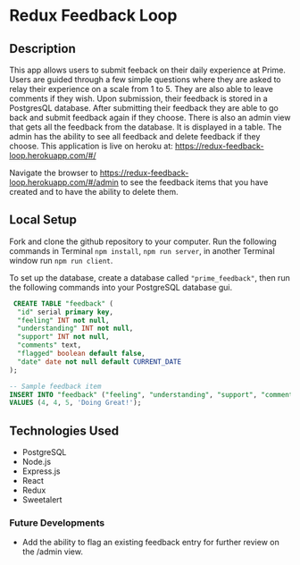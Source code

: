 # Redux Feedback Loop

## Description
This app allows users to submit feeback on their daily experience at Prime. Users are guided through a few simple questions where they are asked to relay their experience on a scale from 1 to 5. They are also able to leave comments if they wish. Upon submission, their feedback is stored in a PostgresQL database. After submitting their feedback they are able to go back and submit feedback again if they choose. There is also an admin view that gets all the feedback from the database. It is displayed in a table. The admin has the ability to see all feedback and delete feedback if they choose. This application is live on heroku at: https://redux-feedback-loop.herokuapp.com/#/

Navigate the browser to https://redux-feedback-loop.herokuapp.com/#/admin to see the feedback items that you have created and to have the ability to delete them.

## Local Setup
Fork and clone the github repository to your computer. Run the following commands in Terminal `npm install`, `npm run server`, in another Terminal window run `npm run client`.

To set up the database, create a database called `"prime_feedback"`, then run the following commands into your PostgreSQL database gui.

```SQL
 CREATE TABLE "feedback" (
  "id" serial primary key,
  "feeling" INT not null,
  "understanding" INT not null,
  "support" INT not null,
  "comments" text,
  "flagged" boolean default false,
  "date" date not null default CURRENT_DATE
);

-- Sample feedback item
INSERT INTO "feedback" ("feeling", "understanding", "support", "comments")
VALUES (4, 4, 5, 'Doing Great!');
```

## Technologies Used
- PostgreSQL
- Node.js
- Express.js
- React
- Redux
- Sweetalert


### Future Developments
- Add the ability to flag an existing feedback entry for further review on the /admin view.

